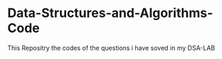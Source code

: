 # Data-Structures-and-Algorithms-Code

This Repositry the codes of the questions i have soved in my DSA-LAB
